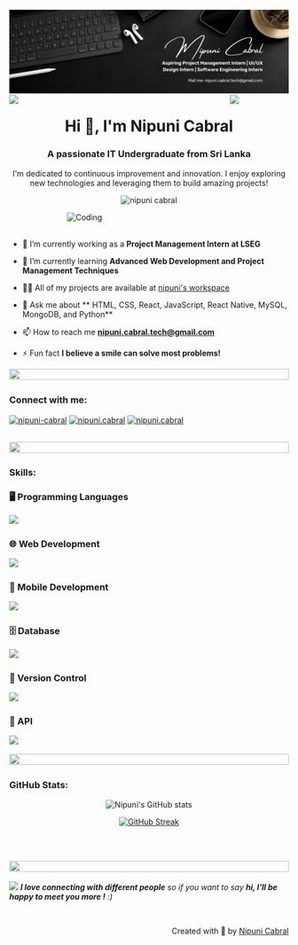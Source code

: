 ![logo](1.png)
<img align="left" src="https://user-images.githubusercontent.com/65187002/144930161-2f783401-8d27-4fdf-a2f7-cc0ba32f1f1f.gif" width="21%" style="display:inline;"><img align="right" src="https://user-images.githubusercontent.com/65187002/144930161-2f783401-8d27-4fdf-a2f7-cc0ba32f1f1f.gif" width="21%" style="display:inline;">

<h1 align="center">Hi 👋, I'm Nipuni Cabral</h1>
<h3 align="center">A passionate IT Undergraduate from Sri Lanka</h3>
<p align="center">I'm dedicated to continuous improvement and innovation. I enjoy exploring new technologies and leveraging them to build amazing projects!</p>
<p align="center"> 
 <img src="https://komarev.com/ghpvc/?username=cabral0413&label=Profile%20views&color=ff69b4&style=flat" alt="nipuni cabral" /> 
</p>


<img align="right" alt="Coding" width="400" src="https://media.giphy.com/media/YQitE4YNQNahy/giphy.gif">
<br><br>

- 🔭 I’m currently working as a **Project Management Intern at LSEG**

- 🌱 I’m currently learning **Advanced Web Development and Project Management Techniques**

- 👨‍💻 All of my projects are available at [nipuni's workspace]([http://nipuni-cabral.github.io](https://my-portfolio-rouge-tau.vercel.app/))

- 💬 Ask me about ** HTML, CSS, React, JavaScript, React Native, MySQL, MongoDB, and Python**

- 📫 How to reach me **nipuni.cabral.tech@gmail.com**

- ⚡ Fun fact **I believe a smile can solve most problems!**

<be>
 
<img src="https://i.imgur.com/dBaSKWF.gif" height="20" width="100%">

<h3 align="left">Connect with me:</h3>
<p align="left">
<a href="https://www.linkedin.com/in/nipunicabral/" target="blank"><img align="center" src="https://raw.githubusercontent.com/rahuldkjain/github-profile-readme-generator/master/src/images/icons/Social/linked-in-alt.svg" alt="nipuni-cabral"  height="30" width="40"/></a>
<a href="https://www.facebook.com/nipuni.cabral/" target="blank"><img align="center" src="https://raw.githubusercontent.com/rahuldkjain/github-profile-readme-generator/master/src/images/icons/Social/facebook.svg" alt="nipuni.cabral" height="30" width="40" /></a>
<a href="https://www.instagram.com/_nipuni_cabral/?hl=en" target="blank"><img align="center" src="https://raw.githubusercontent.com/rahuldkjain/github-profile-readme-generator/master/src/images/icons/Social/instagram.svg" alt="nipuni.cabral" height="30" width="40" /></a>
</p>
<br>

<img src="https://i.imgur.com/dBaSKWF.gif" height="20" width="100%">

<h3 align="left">Skills:</h3>

### 🖥️ Programming Languages
<p align="left">
   <img src="https://skillicons.dev/icons?i=py,r,js" />
</p>

### 🌐 Web Development
<p align="left">
  <img src="https://skillicons.dev/icons?i=html,css , react" />
</p>

### 📱 Mobile Development
<p align="left">
   <img src="https://skillicons.dev/icons?i=react" />
</p>

### 🗄️ Database
<p align="left">
  <img src="https://skillicons.dev/icons?i=mongodb,mysql" />
</p>

### 🔄 Version Control
<p align="left">
  <img src="https://skillicons.dev/icons?i=git,github" />
</p>

### 🔧 API
<p align="left">
  <img src="https://skillicons.dev/icons?i=postman" />
</p>

<img src="https://i.imgur.com/dBaSKWF.gif" height="20" width="100%">

<h3 align="left">GitHub Stats:</h3>
<div align="center">
 
![Nipuni's GitHub stats](https://github-readme-stats.vercel.app/api?username=cabral0413&theme=radical&show_icons=true&hide=contribs,issues)

[![GitHub Streak](https://streak-stats.demolab.com/?user=cabral0413&theme=radical)](https://git.io/streak-stats)

</div>

<br><br>

<img src="https://i.imgur.com/dBaSKWF.gif" height="20" width="100%">

<img src="https://media.giphy.com/media/LnQjpWaON8nhr21vNW/giphy.gif" width="60"> <em><b>I love connecting with different people</b> so if you want to say <b>hi, I'll be happy to meet you more !</b> :)</em>

<br>
<p align="right"> Created with 💖 by <a href="http://nipuni-cabral.github.io">Nipuni Cabral</a></p>
